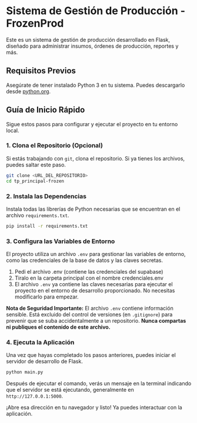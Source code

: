 # Sistema de Gestión de Producción - FrozenProd

Este es un sistema de gestión de producción desarrollado en Flask, diseñado para administrar insumos, órdenes de producción, reportes y más.

## Requisitos Previos

Asegúrate de tener instalado Python 3 en tu sistema. Puedes descargarlo desde [python.org](https://www.python.org/downloads/).

## Guía de Inicio Rápido

Sigue estos pasos para configurar y ejecutar el proyecto en tu entorno local.

### 1. Clona el Repositorio (Opcional)

Si estás trabajando con `git`, clona el repositorio. Si ya tienes los archivos, puedes saltar este paso.

```bash
git clone <URL_DEL_REPOSITORIO>
cd tp_principal-frozen
```

### 2. Instala las Dependencias

Instala todas las librerías de Python necesarias que se encuentran en el archivo `requirements.txt`.

```bash
pip install -r requirements.txt
```

### 3. Configura las Variables de Entorno

El proyecto utiliza un archivo `.env` para gestionar las variables de entorno, como las credenciales de la base de datos y las claves secretas.

1. Pedi el archivo .env (contiene las credenciales del supabase)
2. Tiralo en la carpeta principal con el nombre credenciales.env
3. El archivo `.env` ya contiene las claves necesarias para ejecutar el proyecto en el entorno de desarrollo proporcionado. No necesitas modificarlo para empezar.

**Nota de Seguridad Importante:** El archivo `.env` contiene información sensible. Está excluido del control de versiones (en `.gitignore`) para prevenir que se suba accidentalmente a un repositorio. **Nunca compartas ni publiques el contenido de este archivo.**

### 4. Ejecuta la Aplicación

Una vez que hayas completado los pasos anteriores, puedes iniciar el servidor de desarrollo de Flask.

```bash
python main.py
```

Después de ejecutar el comando, verás un mensaje en la terminal indicando que el servidor se está ejecutando, generalmente en `http://127.0.0.1:5000`.

¡Abre esa dirección en tu navegador y listo! Ya puedes interactuar con la aplicación.

